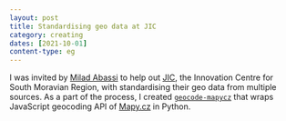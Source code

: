 ```yaml
---
layout: post
title: Standardising geo data at JIC
category: creating
dates: [2021-10-01]
content-type: eg
---
```


I was invited by [Milad Abassi](https://www.linkedin.com/in/miladabassi) to help out [JIC](https://www.jic.cz/en/), the Innovation Centre for South Moravian Region, with standardising their geo data from multiple sources. As a part of the process, I created [`geocode-mapycz`](https://github.com/one-data-cookie/geocode-mapycz) that wraps JavaScript geocoding API of [Mapy.cz](https://en.mapy.cz/) in Python.